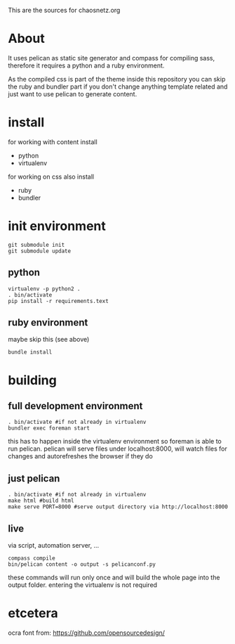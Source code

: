 This are the sources for chaosnetz.org

# About

It uses pelican as static site generator and compass for compiling sass, therefore it requires a python and a ruby environment. 

As the compiled css is part of the theme inside this repository you can skip the ruby and bundler part if you don't change anything template related and just want to use pelican to generate content.

# install

for working with content install

* python
* virtualenv

for working on css also install

* ruby
* bundler

# init environment

    git submodule init
    git submodule update

## python

    virtualenv -p python2 .
    . bin/activate
    pip install -r requirements.text

## ruby environment

maybe skip this (see above)

    bundle install

# building

## full development environment

    . bin/activate #if not already in virtualenv
    bundler exec foreman start
    
this has to happen inside the virtualenv environment so foreman is able to run pelican. pelican will serve files under localhost:8000, will watch files for changes and autorefreshes the browser if they do

## just pelican

    . bin/activate #if not already in virtualenv
    make html #build html
    make serve PORT=8000 #serve output directory via http://localhost:8000

## live

via script, automation server, ...

    compass compile
    bin/pelican content -o output -s pelicanconf.py
    
these commands will run only once and will build the whole page into the output folder. entering the virtualenv is not required

# etcetera

ocra font from:
https://github.com/opensourcedesign/
